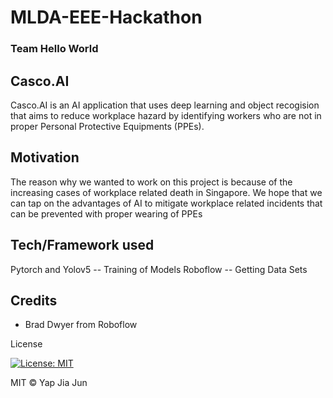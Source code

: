 # MLDA-EEE-Hackathon
### Team Hello World

## Casco.AI
Casco.AI is an AI application that uses deep learning and object recogision that aims to reduce workplace hazard by identifying workers who are not in proper Personal Protective Equipments (PPEs).

## Motivation
The reason why we wanted to work on this project is because of the increasing cases of workplace related death in Singapore. We hope that we can tap on the advantages of AI to mitigate workplace related incidents that can be prevented with proper wearing of PPEs


## Tech/Framework used
Pytorch and Yolov5 -- Training of Models
Roboflow -- Getting Data Sets

## Credits
- Brad Dwyer from Roboflow

License

[![License: MIT](https://img.shields.io/badge/License-MIT-yellow.svg)](https://opensource.org/licenses/MIT)



MIT © Yap Jia Jun
